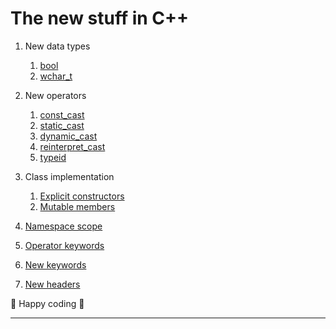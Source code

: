 # The new stuff in C++

1. New data types
	1. [bool](https://github.com/C0DER11101/CPPNotesAndPrograms/tree/master/Namespaces/NewDataTypes/bool)
	2. [wchar_t]()


2. New operators
	1. [const_cast]()
	2. [static_cast]()
	3. [dynamic_cast]()
	4. [reinterpret_cast]()
	5. [typeid]()


3. Class implementation
	1. [Explicit constructors]()
	2. [Mutable members]()


4. [Namespace scope]()
5. [Operator keywords]()
6. [New keywords]()
7. [New headers]()


:sparkling_heart: Happy coding :sparkling_heart:

---

